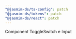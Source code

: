 ```yaml
---
"@jasmim-ds/ts-config": patch
"@jasmim-ds/tokens": patch
"@jasmim-ds/react": patch
---
```


Component ToggleSwitch e Input
